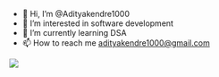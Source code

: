 - 👋 Hi, I’m @Adityakendre1000
- 👀 I’m interested in software development
- 🌱 I’m currently learning DSA
- 📫 How to reach me adityakendre1000@gmail.com

![](https://leetcard.jacoblin.cool/AdityaKendre?ext=heatmap)

<!---
Adityakendre1000/Adityakendre1000 is a ✨ special ✨ repository because its `README.md` (this file) appears on your GitHub profile.
You can click the Preview link to take a look at your changes.
--->

